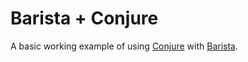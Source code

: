 # Barista + Conjure
A basic working example of using [Conjure](https://github.com/palantir/conjure) with 
[Barista](https://github.com/markelliot/barista).